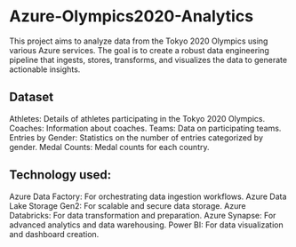 # Azure-Olympics2020-Analytics

This project aims to analyze data from the Tokyo 2020 Olympics using various Azure services. The goal is to create a robust data engineering pipeline that ingests, stores, transforms, and visualizes the data to generate actionable insights.

## Dataset
Athletes: Details of athletes participating in the Tokyo 2020 Olympics.
Coaches: Information about coaches.
Teams: Data on participating teams.
Entries by Gender: Statistics on the number of entries categorized by gender.
Medal Counts: Medal counts for each country.

## Technology used:
Azure Data Factory: For orchestrating data ingestion workflows.
Azure Data Lake Storage Gen2: For scalable and secure data storage.
Azure Databricks: For data transformation and preparation.
Azure Synapse: For advanced analytics and data warehousing.
Power BI: For data visualization and dashboard creation.
